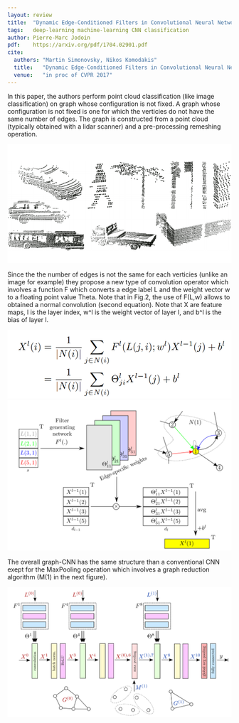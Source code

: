 ```yaml
---
layout: review
title:  "Dynamic Edge-Conditioned Filters in Convolutional Neural Networks on Graphs"
tags:   deep-learning machine-learning CNN classification
author: Pierre-Marc Jodoin
pdf:    https://arxiv.org/pdf/1704.02901.pdf
cite:
  authors: "Martin Simonovsky, Nikos Komodakis"
  title:   "Dynamic Edge-Conditioned Filters in Convolutional Neural Networks on Graphs"
  venue:   "in proc of CVPR 2017"
---
```


In this paper, the authors perform point cloud classification (like image classification) on graph whose configuration is not fixed.  A graph whose configuration is not fixed is one for which the verticies do not have the same number of edges.  The graph is constructed from a point cloud (typically obtained with a lidar scanner) and a pre-processing remeshing operation.

![](/deep-learning/images/cnn-on-graph/sc01.png)

Since the the number of edges is not the same for each verticies (unlike an image for example) they propose a new type of convolution operator which involves a function F which converts a edge label L and the weight vector w to a floating point value Theta.  Note that in Fig.2, the use of F(L,w) allows to obtained a  normal convolution (second equation).  Note that X are feature maps, l is the layer index, w^l is the weight vector of layer l, and b^l is the bias of layer l. 

![](/deep-learning/images/cnn-on-graph/sc02.png)
![](/deep-learning/images/cnn-on-graph/sc03.png)

The overall graph-CNN has the same structure than a conventional CNN exept for the MaxPooling operation which involves a graph reduction algorithm (M(1) in the next figure).

![](/deep-learning/images/cnn-on-graph/sc04.png)




